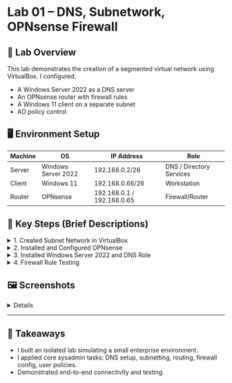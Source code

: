 
# Lab 01 – DNS, Subnetwork, OPNsense Firewall

## 🧩 Lab Overview

This lab demonstrates the creation of a segmented virtual network using VirtualBox. I configured:
- A Windows Server 2022 as a DNS server
- An OPNsense router with firewall rules
- A Windows 11 client on a separate subnet
- AD policy control

## 🖥️ Environment Setup

| Machine | OS | IP Address | Role |
|--------|----|------------|------|
| Server | Windows Server 2022 | 192.168.0.2/26 | DNS / Directory Services |
| Client | Windows 11          | 192.168.0.66/26 | Workstation             |
| Router | OPNsense            | 192.168.0.1 / 192.168.0.65 | Firewall/Router |

## 🔧 Key Steps (Brief Descriptions)

<details>
<summary>1. Created Subnet Network in VirtualBox</summary>
  
- Created two internal network adapters: `Int_Admin` and `Int_User`
  
  ![Subnet Network](https://raw.githubusercontent.com/GregorieHaynes/GregorieHaynes/main/README/assets/Project01/AdminConfigurationNetworkVB.png)
  
- Connected Server to `Int_Admin`, Client to `Int_User`, Router with two adapters

  ![Subnet Network](https://raw.githubusercontent.com/GregorieHaynes/GregorieHaynes/main/README/assets/Project01/SettingUpRouter.png)
  
  
</details>

<details>
<summary>2. Installed and Configured OPNsense</summary>
  
- Set up interface assignments

  ![Subnet Network](https://raw.githubusercontent.com/GregorieHaynes/GregorieHaynes/main/README/assets/Project01/OPNSenseInterfaceIPChanges.png)

- Configured static IPs for LAN1 and LAN2
  
  ![Subnet Network](https://raw.githubusercontent.com/GregorieHaynes/GregorieHaynes/main/README/assets/Project01/OPNSenseInterfaceIPChanges2.png)

- Setup firewall rules for LAN1 & LAN2

  ![Subnet Network](https://raw.githubusercontent.com/GregorieHaynes/GregorieHaynes/main/README/assets/Project01/opnsensefirewallconfigforfirewall.png)

  
</details>

<details>
<summary>3. Installed Windows Server 2022 and DNS Role</summary>
- Promoted to domain controller
- Configured DNS zone and records
- Verified with `nslookup` and `ping`
</details>

<details>
<summary>4. Firewall Rule Testing</summary>
- Created rules to allow:
  - TCP/UDP 53 for DNS
  - TCP 389 for LDAP
- Tested from Win11 client using `nslookup`
</details>

## 🖼️ Screenshots

<details>
  
### Firewall Rule in OPNsense
![Firewall Rules](./assets/firewall-rule-dns.png)
> Rule allowing TCP/UDP on port 53 for internal LAN subnet.

### Win11 Client Test
![NSLookup Test](./assets/nslookup-success.png)
> Client successfully resolves server domain, confirming DNS routing works.

### DNS Zone Configuration
![DNS Zone](./assets/dns-zone-setup.png)
> Shows the `Portfolio.Lab` zone and A record for `server01.Portfolio.local`.
> </details>
---

## 🧠 Takeaways

- I built an isolated lab simulating a small enterprise environment.
- I applied core sysadmin tasks: DNS setup, subnetting, routing, firewall config, user policies.
- Demonstrated end-to-end connectivity and testing.
